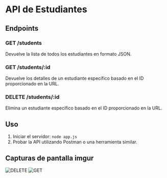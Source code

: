 # API de Estudiantes

## Endpoints

### GET /students

Devuelve la lista de todos los estudiantes en formato JSON.

### GET /students/:id

Devuelve los detalles de un estudiante específico basado en el ID proporcionado en la URL.

### DELETE /students/:id

Elimina un estudiante específico basado en el ID proporcionado en la URL.

## Uso

1. Iniciar el servidor: `node app.js`
2. Probar la API utilizando Postman o una herramienta similar.

## Capturas de pantalla imgur

![DELETE ](https://imgur.com/Nzdn2xb)
![GET](https://imgur.com/ZGKq870)
